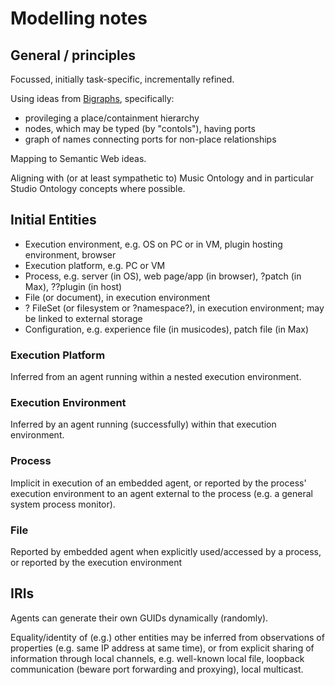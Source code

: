 # Modelling notes

## General / principles

Focussed, initially task-specific, incrementally refined.

Using ideas from [Bigraphs](https://en.wikipedia.org/wiki/Bigraph), specifically:
- provileging a place/containment hierarchy
- nodes, which may be typed (by "contols"), having ports
- graph of names connecting ports for non-place relationships

Mapping to Semantic Web ideas.

Aligning with (or at least sympathetic to) Music Ontology and in particular Studio Ontology concepts where possible.

## Initial Entities

- Execution environment, e.g. OS on PC or in VM, plugin hosting environment, browser
- Execution platform, e.g. PC or VM
- Process, e.g. server (in OS), web page/app (in browser), ?patch (in Max), ??plugin (in host)
- File (or document), in execution environment
- ? FileSet (or filesystem or ?namespace?), in execution environment; may be linked to external storage 
- Configuration, e.g. experience file (in musicodes), patch file (in Max)

### Execution Platform

Inferred from an agent running within a nested execution environment.

### Execution Environment

Inferred by an agent running (successfully) within that execution environment.



### Process

Implicit in execution of an embedded agent, or reported by the process' execution environment to an agent external to the process (e.g. a general system process monitor).

### File

Reported by embedded agent when explicitly used/accessed by a process, or reported by the execution environment 

## IRIs

Agents can generate their own GUIDs dynamically (randomly).

Equality/identity of (e.g.) other entities may be inferred from observations of properties 
(e.g. same IP address at same time), or from explicit sharing of information through local 
channels, e.g. well-known local file, loopback communication (beware port forwarding and
proxying), local multicast.
